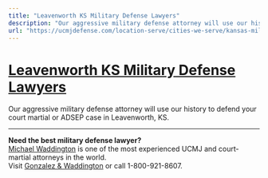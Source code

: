 ```yaml
---
title: "Leavenworth KS Military Defense Lawyers"
description: "Our aggressive military defense attorney will use our history to defend your court martial or ADSEP case in Leavenworth, KS. "
url: "https://ucmjdefense.com/location-serve/cities-we-serve/kansas-military-defense-lawyers/leavenworth-ks-military-defense-lawyers.html"
---
```


# [Leavenworth KS Military Defense Lawyers](https://ucmjdefense.com/location-serve/cities-we-serve/kansas-military-defense-lawyers/leavenworth-ks-military-defense-lawyers.html)

Our aggressive military defense attorney will use our history to defend your court martial or ADSEP case in Leavenworth, KS. 

---

**Need the best military defense lawyer?**  
[Michael Waddington](https://ucmjdefense.com/attorneys/michael-stewart-waddington-partner.html) is one of the most experienced UCMJ and court-martial attorneys in the world.  
Visit [Gonzalez & Waddington](https://ucmjdefense.com) or call 1-800-921-8607.
